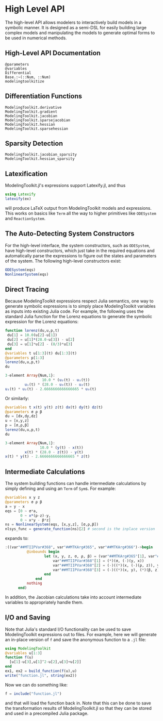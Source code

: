 # High Level API

The high-level API allows modelers to interactively build models in a symbolic
manner. It is designed as a semi-DSL for easily building large complex models
and manipulating the models to generate optimal forms to be used in numerical
methods.

## High-Level API Documentation

```@docs
@parameters
@variables
Differential
Base.:~(::Num, ::Num)
modelingtoolkitize
```

## Differentiation Functions

```@docs
ModelingToolkit.derivative
ModelingToolkit.gradient
ModelingToolkit.jacobian
ModelingToolkit.sparsejacobian
ModelingToolkit.hessian
ModelingToolkit.sparsehessian
```

## Sparsity Detection

```@docs
ModelingToolkit.jacobian_sparsity
ModelingToolkit.hessian_sparsity
```

## Latexification

ModelingToolkit.jl's expressions support Latexify.jl, and thus

```julia
using Latexify
latexify(ex)
```

will produce LaTeX output from ModelingToolkit models and expressions.
This works on basics like `Term` all the way to higher primitives
like `ODESystem` and `ReactionSystem`.

## The Auto-Detecting System Constructors

For the high-level interface, the system constructors, such as `ODESystem`, have
high-level constructors, which just take in the required equations and automatically
parse the expressions to figure out the states and parameters of the system.
The following high-level constructors exist:

```julia
ODESystem(eqs)
NonlinearSystem(eqs)
```

## Direct Tracing

Because ModelingToolkit expressions respect Julia semantics, one way
to generate symbolic expressions is to simply place ModelingToolkit
variables as inputs into existing Julia code. For example, the following
uses the standard Julia function for the Lorenz equations to generate
the symbolic expression for the Lorenz equations:

```julia
function lorenz(du,u,p,t)
 du[1] = 10.0(u[2]-u[1])
 du[2] = u[1]*(28.0-u[3]) - u[2]
 du[3] = u[1]*u[2] - (8/3)*u[3]
end
@variables t u[1:3](t) du[1:3](t)
@parameters p[1:3]
lorenz(du,u,p,t)
du
```

```julia
3-element Array{Num,1}:
                 10.0 * (u₂(t) - u₁(t))
         u₁(t) * (28.0 - u₃(t)) - u₂(t)
u₁(t) * u₂(t) - 2.6666666666666665 * u₃(t)
```

Or similarly:

```julia
@variables t x(t) y(t) z(t) dx(t) dy(t) dz(t)
@parameters σ ρ β
du = [dx,dy,dz]
u = [x,y,z]
p = [σ,ρ,β]
lorenz(du,u,p,t)
du
```

```julia
3-element Array{Num,1}:
                10.0 * (y(t) - x(t))
         x(t) * (28.0 - z(t)) - y(t)
x(t) * y(t) - 2.6666666666666665 * z(t)
```

## Intermediate Calculations

The system building functions can handle intermediate calculations by simply
defining and using an `Term` of `Sym`s. For example:

```julia
@variables x y z
@parameters σ ρ β
a = y - x
eqs = [0 ~ σ*a,
       0 ~ x*(ρ-z)-y,
       0 ~ x*y - β*z]
ns = NonlinearSystem(eqs, [x,y,z], [σ,ρ,β])
nlsys_func = generate_function(ns)[2] # second is the inplace version
```

expands to:

```julia
:((var"##MTIIPVar#368", var"##MTKArg#365", var"##MTKArg#366")->begin
          @inbounds begin
                  let (x, y, z, σ, ρ, β) = (var"##MTKArg#365"[1], var"##MTKArg#365"[2], var"##MTKArg#365"[3], var"##MTKArg#366"[1], var"##MTKArg#366"[2], var"##MTKArg#366"[3])
                      var"##MTIIPVar#368"[1] = (*)(σ, (-)(y, x))
                      var"##MTIIPVar#368"[2] = (-)((*)(x, (-)(ρ, z)), y)
                      var"##MTIIPVar#368"[3] = (-)((*)(x, y), (*)(β, z))
                  end
              end
          nothing
      end)
```

In addition, the Jacobian calculations take into account intermediate variables
to appropriately handle them.

## I/O and Saving

Note that Julia's standard I/O functionality can be used to save
ModelingToolkit expressions out to files. For example, here we will
generate an in-place version of `f` and save the anonymous function to
a `.jl` file:

```julia
using ModelingToolkit
@variables u[1:3]
function f(u)
  [u[1]-u[3],u[1]^2-u[2],u[3]+u[2]]
end
ex1, ex2 = build_function(f(u),u)
write("function.jl", string(ex2))
```

Now we can do something like:

```julia
f = include("function.jl")
```

and that will load the function back in. Note that this can be done
to save the transformation results of ModelingToolkit.jl so that
they can be stored and used in a precompiled Julia package.
